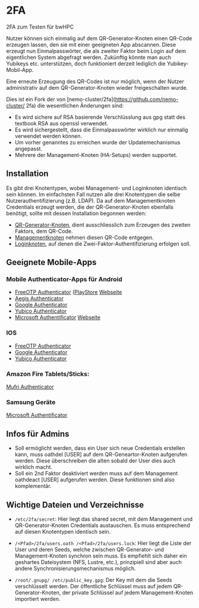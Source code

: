 # 2FA

2FA zum Testen für bwHPC

Nutzer können sich einmalig auf dem QR-Generator-Knoten einen QR-Code erzeugen lassen, den sie mit einer geeigneten App abscannen. Diese erzeugt nun Einmalpasswörter, die als zweiter Faktor beim Login auf dem eigentlichen System abgefragt werden. Zukünftig könnte man auch Yubikeys etc. unterstützen, doch funktioniert derzeit lediglich die Yubikey-Mobil-App.

Eine erneute Erzeugung des QR-Codes ist nur möglich, wenn der Nutzer administrativ auf dem QR-Generator-Knoten wieder freigeschalten wurde.

Dies ist ein Fork der von [nemo-cluster/2fa](https://github.com/nemo-cluster/
2fa) die wesentlichen Änderungen sind:
* Es wird sichere auf RSA basierende Verschlüsslung aus gpg statt des textbook 
RSA aus openssl verwendet.
* Es wird sichergestellt, dass die Einmalpasswörter wirklich nur einmalig 
verwendet werden können.
* Um vorher genanntes zu erreichen wurde der Updatemechanismus angepasst.
* Mehrere der Management-Knoten (HA-Setups) werden supportet.

## Installation

Es gibt drei Knotentypen, wobei Management- und Loginknoten identisch sein können. Im einfachsten Fall nutzen alle drei Knotentypen die selbe Nutzerauthentifizierung (z.B. LDAP). Da auf dem Managementknoten Credentials erzeugt werden, die der QR-Generator-Knoten ebenfalls benötigt, sollte mit dessen Installation begonnen werden:

* [QR-Generator-Knoten](./README.qr-node.md), dient ausschliesslich zum Erzeugen des zweiten Faktors, dem QR-Code. 
* [Managementknoten](README.manager-node.md) nehmen diesen QR-Code entgegen.
* [Loginknoten](README.login-node.md), auf denen die Zwei-Faktor-Authentifizierung erfolgen soll.

## Geeignete Mobile-Apps

### Mobile Authenticator-Apps für Android

* [FreeOTP Authenticator](market://details?id=org.fedorahosted.freeotp) ([PlayStore](https://play.google.com/store/apps/details?id=org.fedorahosted.freeotp) [Webseite](https://freeotp.github.io/)
* [Aegis Authenticator ](market://details?id=com.beemdevelopment.aegis)
* [Google Authenticator](https://play.google.com/store/apps/details?id=com.google.android.apps.authenticator2)
* [Yubico Authenticator](market://details?id=com.yubico.yubioath)
* [Microsoft Authentificator](market://details?id=com.azure.authenticator) [Webseite](https://www.microsoft.com/en-us/account/authenticator)

### IOS

* [FreeOTP Authenticator](https://apps.apple.com/us/app/freeotp-authenticator/id872559395)
* [Google Authenticator](https://apps.apple.com/us/app/google-authenticator/id388497605)
* [Yubico Authenticator](https://apps.apple.com/us/app/yubico-authenticator/id1476679808)

### Amazon Fire Tablets/Sticks:
[Mufri Authenticator](https://www.amazon.com/Mufri-Authenticator-Plus/dp/B00F48EBSU/)

### Samsung Geräte
[Microsoft Authentificator](http://apps.samsung.com/appquery/appDetail.as?appId=com.azure.authenticator)

## Infos für Admins
* Soll ermöglicht werden, dass ein User sich neue Credentials erstellen kann, muss oathdel [USER] auf dem QR-Geneartor-Knoten aufgerufen werden. Diese überschreiben die alten sobald der User dies auch wirklich macht.
* Soll ein 2nd Faktor deaktiviert werden muss auf dem Management oathdeact [USER] aufgerufen werden.
Diese funktionen sind also komplementär.

## Wichtige Dateien und Verzeichnisse

* `/etc/2fa/secret`: Hier liegt das shared secret, mit dem Management und QR-Generator-Knoten Credentials austauschen. Es muss entsprechend auf diesen Knotentypen identisch sein.

* `/<Pfad>/2fa/users.oath /<Pfad>/2fa/users.lock`: Hier liegt die Liste der User und deren Seeds, welche zwischen QR-Generator- und Management-Knoten synchron sein muss. Es empfiehlt sich daher ein geshartes Dateisystem (NFS, Lustre, etc.), prinzipiell sind aber auch andere Synchronisierungsmechanismus möglich.

* `/root/.gnupg/ /etc/public_key.gpg`: Der Key mit dem die Seeds verschlüsselt werden. Der öffentliche Schlüssel muss auf jedem QR-Generator-Knoten, der private Schlüssel auf jedem Management-Knoten importiert werden.

